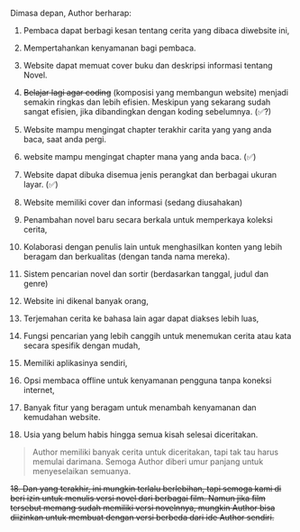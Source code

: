 Dimasa depan, Author berharap:

1. Pembaca dapat berbagi kesan tentang cerita yang dibaca diwebsite ini,

2. Mempertahankan kenyamanan bagi pembaca.

3. Website dapat memuat cover buku dan deskripsi informasi tentang Novel.

4. ~~Belajar lagi agar coding~~ (komposisi yang membangun website) menjadi semakin ringkas dan lebih efisien. Meskipun yang sekarang sudah sangat efisien, jika dibandingkan dengan koding sebelumnya. (✅?)

5. Website mampu mengingat chapter terakhir carita yang yang anda baca, saat anda pergi.

6. website mampu mengingat chapter mana yang anda baca. (✅)

7. Website dapat dibuka disemua jenis perangkat dan berbagai ukuran layar. (✅)

8. Website memiliki cover dan informasi (sedang diusahakan)

9. Penambahan novel baru secara berkala untuk memperkaya koleksi cerita,

10. Kolaborasi dengan penulis lain untuk menghasilkan konten yang lebih beragam dan berkualitas (dengan tanda nama mereka).

11. Sistem pencarian novel dan sortir (berdasarkan tanggal, judul dan genre)

12. Website ini dikenal banyak orang,

13. Terjemahan cerita ke bahasa lain agar dapat diakses lebih luas,

14. Fungsi pencarian yang lebih canggih untuk menemukan cerita atau kata secara spesifik dengan mudah,

15. Memiliki aplikasinya sendiri,

16. Opsi membaca offline untuk kenyamanan pengguna tanpa koneksi internet,

17. Banyak fitur yang beragam untuk menambah kenyamanan dan kemudahan website.

18. Usia yang belum habis hingga semua kisah selesai diceritakan.


> Author memiliki banyak cerita untuk diceritakan, tapi tak tau harus memulai darimana. Semoga Author diberi umur panjang untuk menyeselaikan semuanya.

~~18. Dan yang terakhir, ini mungkin terlalu berlebihan, tapi semoga kami di beri izin untuk menulis versi novel dari berbagai film. Namun jika film tersebut memang sudah memiliki versi novelnnya, mungkin Author bisa diizinkan untuk membuat dengan versi berbeda dari ide Author sendiri.~~









